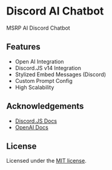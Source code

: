 # Discord AI Chatbot
 MSRP AI Discord Chatbot 

## Features 

- Open AI Integration
- Discord.JS v14 Integration
- Stylized Embed Messages (Discord)
- Custom Prompt Config
- High Scalability

## Acknowledgements

- [Discord.JS Docs](https://discord.js.org/#/)
- [OpenAI Docs](https://platform.openai.com/docs/introduction)


## License

Licensed under the [MIT license](https://github.com/MSRP-Development/chatbot/blob/main/LICENSE).